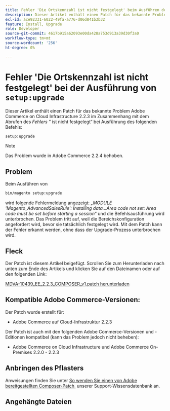 ```yaml
---
title: Fehler 'Die Ortskennzahl ist nicht festgelegt' beim Ausführen des Setups:upgrade
description: Dieser Artikel enthält einen Patch für das bekannte Problem Adobe Commerce on Cloud Infrastructure 2.2.3 im Zusammenhang mit dem Fehler *Area Code is not set* beim Ausführen des Befehls setup:upgrade.
exl-id: ace92331-6022-49fa-a776-d06d841b3b32
feature: Install, Upgrade
role: Developer
source-git-commit: 4617b915a62093e00da428a753d913a39d30f3a0
workflow-type: tm+mt
source-wordcount: '256'
ht-degree: 0%

---
```


# Fehler &#39;Die Ortskennzahl ist nicht festgelegt&#39; bei der Ausführung von `setup:upgrade`

Dieser Artikel enthält einen Patch für das bekannte Problem Adobe Commerce on Cloud Infrastructure 2.2.3 im Zusammenhang mit dem Abrufen des *Fehlers &quot;* ist nicht festgelegt“ bei Ausführung des folgenden Befehls:

```bash
setup:upgrade
```

>[!NOTE]
>
>Das Problem wurde in Adobe Commerce 2.2.4 behoben.

## Problem

Beim Ausführen von

```bash
bin/magento setup:upgrade
```

wird folgende Fehlermeldung angezeigt: *„MODULE &#39;Magento\_AdvancedSalesRule&#39;: Installing data…Area code not set: Area code must be set before starting a session“* und die Befehlsausführung wird unterbrochen. Das Problem tritt auf, weil die Bereichskonfiguration angefordert wird, bevor sie tatsächlich festgelegt wird. Mit dem Patch kann der Fehler erkannt werden, ohne dass der Upgrade-Prozess unterbrochen wird.

## Fleck

Der Patch ist diesem Artikel beigefügt. Scrollen Sie zum Herunterladen nach unten zum Ende des Artikels und klicken Sie auf den Dateinamen oder auf den folgenden Link:

[MDVA-10439\_EE\_2.2.3\_COMPOSER\_v1.patch herunterladen](assets/MDVA-10439_EE_2.2.3_COMPOSER_v1.patch.zip)

## Kompatible Adobe Commerce-Versionen:

Der Patch wurde erstellt für:

* Adobe Commerce auf Cloud-Infrastruktur 2.2.3

Der Patch ist auch mit den folgenden Adobe Commerce-Versionen und -Editionen kompatibel (kann das Problem jedoch nicht beheben):

* Adobe Commerce on Cloud Infrastructure und Adobe Commerce On-Premises 2.2.0 - 2.2.3

## Anbringen des Pflasters

Anweisungen finden Sie unter [So wenden Sie einen von Adobe bereitgestellten Composer-Patch &#x200B;](/help/how-to/general/how-to-apply-a-composer-patch-provided-by-magento.md) unserer Support-Wissensdatenbank an.

## Angehängte Dateien
